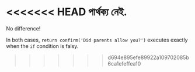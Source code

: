<<<<<<< HEAD
পার্থক্য নেই.
=======
No difference!

In both cases, `return confirm('Did parents allow you?')` executes exactly when the `if` condition is falsy.
>>>>>>> d694e895efe89922a109702085b6ca1efeffea10
